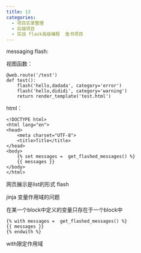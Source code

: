 ```yaml
---
title: 13
categories:
  - 项目实录整理
  - 后端项目
  - 实战 flask高级编程  鱼书项目
---
```


messaging flash:


视图函数：

	@web.route('/test')
	def test():
	    flash('hello,dadada', category='error')
	    flash('hello,dididi', category='warning')
	    return render_template('test.html')



html：
    
	<!DOCTYPE html>
	<html lang="en">
	<head>
	    <meta charset="UTF-8">
	    <title>Title</title>
	</head>
	<body>
	    {% set messages =  get_flashed_messages() %}
	    {{ messages }}
	</body>
	</html>

网页展示是list的形式 flash



jinja 变量作用域的问题

在某一个block中定义的变量只存在于一个block中


	{% with messages =  get_flashed_messages() %}
	{{ messages }}
	{% endwith %}
	
with限定作用域
